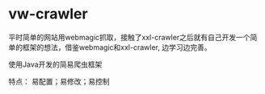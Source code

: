 # vw-crawler
平时简单的网站用webmagic抓取，接触了xxl-crawler之后就有自己开发一个简单的框架的想法，借鉴webmagic和xxl-crawler,
边学习边完善。


使用Java开发的简易爬虫框架

特点：
易配置；易修改；易控制


